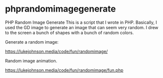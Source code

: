 # phprandomimagegenerate
PHP Random Image Generate 
This is a script that I wrote in PHP. Basically, I used the GD image to generate an image that can seem very random. 
I drew to the screen a bunch of shapes with a bunch of random colors.

Generate a random image:

https://lukejohnson.media/code/fun/randomimage/

Random image animation.

https://lukejohnson.media/code/fun/randomimage/fun.php
